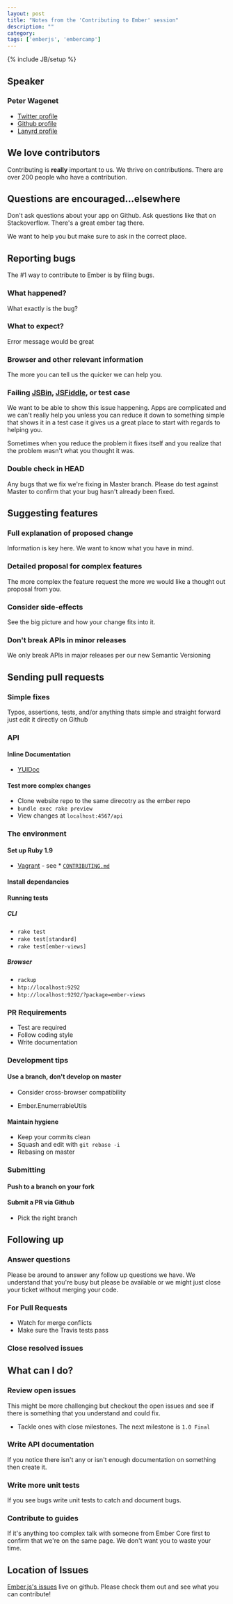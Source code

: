 ```yaml
---
layout: post
title: "Notes from the 'Contributing to Ember' session"
description: ""
category: 
tags: ['emberjs', 'embercamp']
---
```

{% include JB/setup %}

## Speaker

### Peter Wagenet

* [Twitter profile](https://twitter.com/wagenet)
* [Github profile](https://github.com/wagenet)
* [Lanyrd profile](http://lanyrd.com/profile/wagenet/)

## We love contributors

Contributing is **really** important to us. We thrive on contributions. There
are over 200 people who have a contribution.

## Questions are encouraged...elsewhere

Don't ask questions about your app on Github. Ask questions like that on
Stackoverflow. There's a great ember tag there.

We want to help you but make sure to ask in the correct place.

## Reporting bugs

The #1 way to contribute to Ember is by filing bugs.

### What happened?

What exactly is the bug?

###  What to expect? 

Error message would be great

### Browser and other relevant information

The more you can tell us the quicker we can help you. 

### Failing [JSBin](http://jsbin.com/), [JSFiddle](http://jsfiddle.net/), or test case

We want to be able to show this issue happening. Apps are complicated and we
can't really help you unless you can reduce it down to something simple that
shows it in a test case it gives us a great place to start with regards to
helping you.

Sometimes when you reduce the problem it fixes itself and you realize that the
problem wasn't what you thought it was.

### Double check in HEAD

Any bugs that we fix we're fixing in Master branch. Please do test against
Master to confirm that your bug hasn't already been fixed.

## Suggesting features

### Full explanation of proposed change

Information is key here. We want to know what you have in mind. 

### Detailed proposal for complex features 

The more complex the feature request the more we would like a thought out proposal from you.

### Consider side-effects

See the big picture and how your change fits into it.

### Don't break APIs in minor releases

We only break APIs in major releases per our new Semantic Versioning

## Sending pull requests

### Simple fixes

Typos, assertions, tests, and/or anything thats simple and straight forward just
edit it directly on Github

### API

#### Inline Documentation

* [YUIDoc](http://yui.github.com/yuidoc/syntax/index.html)

#### Test more complex changes

* Clone website repo to the same direcotry as the ember repo
* `bundle exec rake preview`
* View changes at `localhost:4567/api`

### The environment

#### Set up Ruby 1.9

* [Vagrant](http://www.vagrantup.com/) - see * [`CONTRIBUTING.md`](https://github.com/emberjs/ember.js/blob/master/CONTRIBUTING.md)

#### Install dependancies

#### Running tests

##### CLI

* `rake test`
* `rake test[standard]`
* `rake test[ember-views]`

##### Browser
 * `rackup`
 * `htp://localhost:9292`
 * `htp://localhost:9292/?package=ember-views`

### PR Requirements

* Test are required
* Follow coding style
* Write documentation

### Development tips

#### Use a branch, don't develop on master

* Consider cross-browser compatibility

* Ember.EnumerrableUtils

#### Maintain hygiene

* Keep your commits clean
* Squash and edit with `git rebase -i`
* Rebasing on master

### Submitting

#### Push to a branch on your fork

#### Submit a PR via Github

* Pick the right branch

## Following up

### Answer questions

Please be around to answer any follow up questions we have. We understand that
you're busy but please be available or we might just close your ticket without
merging your code.

### For Pull Requests

* Watch for merge conflicts
* Make sure the Travis tests pass

### Close resolved issues

## What can I do?

### Review open issues

This might be more challenging but checkout the open issues and see if there is
something that you understand and could fix.

* Tackle ones with close milestones. The next milestone is `1.0 Final`

### Write API documentation

If you notice there isn't any or isn't enough documentation on something then
create it.

### Write more unit tests

If you see bugs write unit tests to catch and document bugs.

### Contribute to guides

If it's anything too complex talk with someone from Ember Core first to confirm
that we're on the same page. We don't want you to waste your time.

## Location of Issues

[Ember.js's issues](https://github.com/emberjs/ember.js/issues) live on github. Please check them out and see what you can
contribute!
